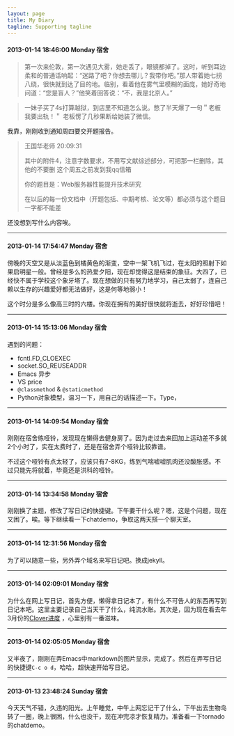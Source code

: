 ```yaml
---
layout: page
title: My Diary
tagline: Supporting tagline
---
```

#### 2013-01-14 18:46:00 Monday 宿舍

> 第一次来伦敦，第一次遇见大雾，她走丢了，眼镜都掉了。这时，听到耳边柔和的普通话响起：“迷路了吧？你想去哪儿？我带你吧。”那人带着她七拐八绕，很快就到达了目的地。临别，看着他在雾气里模糊的面庞，她好奇地问道：“您是盲人？”他笑着回答说：“不，我是北京人。”

> 一妹子买了4s打算越狱，到店里不知道怎么说。憋了半天爆了一句＂老板我要出轨！＂ 老板愣了几秒果断给她装了微信。

我靠，刚刚收到通知周四要交开题报告。

> 王国华老师 20:09:31
>
> 其中的附件4，注意字数要求，不用写文献综述部分，可把那一栏删除，其他的不要删
> 这个周五之前发到我qq信箱
>  
> 你的题目是：Web服务器性能提升技术研究
>  
> 在以后的每一份文档中（开题包括、中期考核、论文等）都必须与这个题目一字都不能差

还没想到写什么内容唉。

-----
#### 2013-01-14 17:54:47 Monday 宿舍

傍晚的天空又是从淡蓝色到橘黄色的渐变，空中一架飞机飞过，在太阳的照射下如果启明星一般。曾经是多么的热爱夕阳，现在却觉得这是结束的象征。大四了，已经快不属于学校这个象牙塔了。现在想做的只有努力地学习，自己太弱了，连自己赖以生存的兴趣爱好都无法做好，这是何等地弱小！

这个时分是多么像高三时的六楼。你现在拥有的美好很快就将逝去，好好珍惜吧！

-----
#### 2013-01-14 15:13:06 Monday 宿舍

遇到的问题：

 * fcntl.FD_CLOEXEC
 * socket.SO_REUSEADDR
 * Emacs 异步
 * VS price
 * `@classmethod` & `@staticmethod`
 * Python对象模型，温习一下，用自己的话描述一下。Type，

-----
#### 2013-01-14 14:09:54 Monday 宿舍

刚刚在宿舍练哑铃，发现现在懒得去健身房了。因为走过去来回加上运动差不多就2个小时了，实在太费时了，还是在宿舍弄个哑铃比较靠谱。

不过这个哑铃有点太轻了，应该只有7-8KG，练到气喘嘘嘘肌肉还没酸胀感。不过只能先将就着，毕竟还是洪科的哑铃。

-----
#### 2013-01-14 13:34:58 Monday 宿舍

刚刚换了主题，修改了写日记的快捷键。下午要干什么呢？嗯，这是个问题，现在又困了。唉。等下继续看一下chatdemo，争取这两天搭一个聊天室。

-----
#### 2013-01-14 12:31:56 Monday 宿舍

为了可以随意一些，另外弄个域名来写日记吧。换成jekyll。

-----
#### 2013-01-14 02:09:01 Monday 宿舍

为什么在网上写日记，首先方便，懒得拿日记本了，有什么不可告人的东西再写到日记本吧。这里主要记录自己当天干了什么，纯流水账。其次是，因为现在看去年3月份的[Clover进度](http://everet.org/2012/01/clover-progress.html ) ，心里别有一番滋味。

-----
#### 2013-01-14 02:05:05 Monday 宿舍

又半夜了，刚刚在弄Emacs中markdown的图片显示，完成了。然后在弄写日记的快捷键`C-c o d`，哈哈，超快速开始写日记。

-----
#### 2013-01-13 23:48:24 Sunday 宿舍

今天天气不错，久违的阳光。上午睡觉，中午上网忘记干了什么，下午出去生物岛转了一圈，晚上很困，什么也没干，现在冲完凉才恢复精力。准备看一下tornado的chatdemo。


